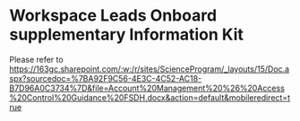 # Workspace Leads Onboard supplementary Information Kit
Please refer to https://163gc.sharepoint.com/:w:/r/sites/ScienceProgram/_layouts/15/Doc.aspx?sourcedoc=%7BA92F9C56-4E3C-4C52-AC18-B7D96A0C3734%7D&file=Account%20Management%20%26%20Access%20Control%20Guidance%20FSDH.docx&action=default&mobileredirect=true



